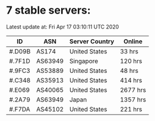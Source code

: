 # 7 stable servers:

Latest update at: Fri Apr 17 03:10:11 UTC 2020

| ID | ASN | Server Country | Online |
| -- | --- | -------------- | ------ |
| #.D09B | AS174 | United States | 33 hrs |
| #.7F1D | AS63949 | Singapore | 120 hrs |
| #.9FC3 | AS53889 | United States | 48 hrs |
| #.C348 | AS35913 | United States | 414 hrs |
| #.E069 | AS40065 | United States | 2677 hrs |
| #.2A79 | AS63949 | Japan | 1357 hrs |
| #.F7DA | AS45102 | United States | 221 hrs |

